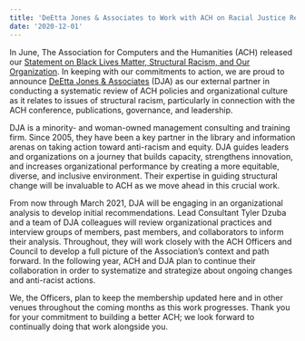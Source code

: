 ```yaml
---
title: 'DeEtta Jones & Associates to Work with ACH on Racial Justice Review'
date: '2020-12-01'
---
```

In June, The Association for Computers and the Humanities (ACH) released our [Statement on Black Lives Matter, Structural Racism, and Our Organization](/news/2020/06/ach-statement-on-black-lives-matter-structural-racism-and-our-organization/). In keeping with our commitments to action, we are proud to announce [DeEtta Jones &amp; Associates](https://www.deettajones.com) (DJA) as our external partner in conducting a systematic review of ACH policies and organizational culture as it relates to issues of structural racism, particularly in connection with the ACH conference, publications, governance, and leadership.

DJA is a minority- and woman-owned management consulting and training firm. Since 2005, they have been a key partner in the library and information arenas on taking action toward anti-racism and equity. DJA guides leaders and organizations on a journey that builds capacity, strengthens innovation, and increases organizational performance by creating a more equitable, diverse, and inclusive environment. Their expertise in guiding structural change will be invaluable to ACH as we move ahead in this crucial work.

From now through March 2021, DJA will be engaging in an organizational analysis to develop initial recommendations. Lead Consultant Tyler Dzuba and a team of DJA colleagues will review organizational practices and interview groups of members, past members, and collaborators to inform their analysis. Throughout, they will work closely with the ACH Officers and Council to develop a full picture of the Association’s context and path forward. In the following year, ACH and DJA plan to continue their collaboration in order to systematize and strategize about ongoing changes and anti-racist actions.

We, the Officers, plan to keep the membership updated here and in other venues throughout the coming months as this work progresses. Thank you for your commitment to building a better ACH; we look forward to continually doing that work alongside you.
